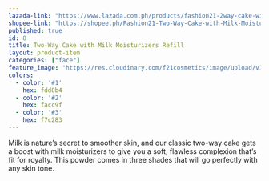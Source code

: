 ```yaml
---
lazada-link: "https://www.lazada.com.ph/products/fashion21-2way-cake-with-milk-refill-i254111502-s349007824.html?spm=a2o4l.pdp.recommendation_1.1.72053d8fM5yZc6&mp=1&scm=1007.16389.126158.0&clickTrackInfo=ce9bb1df-59f0-4785-a12b-3c85bbcc1309__254111502__5760__trigger2i__170092__1.0__0.9856078__0.0__0.7121559__0.0__1.1856078__0__null__null__null__null__null__null__"
shopee-link: "https://shopee.ph/Fashion21-Two-Way-Cake-with-Milk-Moisturizers-(Refill)-i.26222223.826165503"
published: true
id: 8
title: Two-Way Cake with Milk Moisturizers Refill
layout: product-item
categories: ["face"]
feature_image: 'https://res.cloudinary.com/f21cosmetics/image/upload/v1598336236/refill-milk_jswlu6.jpg'
colors:
  - color: '#1'
    hex: fdd8b4
  - color: '#2'
    hex: facc9f
  - color: '#3'
    hex: f7c283
---
```

Milk is nature’s secret to smoother skin, and our classic two-way cake gets a boost with milk moisturizers to give you a soft, flawless complexion that’s fit for royalty. This powder comes in three shades that will go perfectly with any skin tone.
